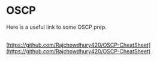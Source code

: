 # OSCP

Here is a useful link to some OSCP prep.

\
[https://github.com/Rajchowdhury420/OSCP-CheatSheet](https://github.com/Rajchowdhury420/OSCP-CheatSheet)

